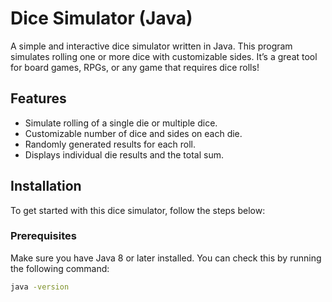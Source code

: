 # Dice Simulator (Java)

A simple and interactive dice simulator written in Java. This program simulates rolling one or more dice with customizable sides. It’s a great tool for board games, RPGs, or any game that requires dice rolls!

## Features

- Simulate rolling of a single die or multiple dice.
- Customizable number of dice and sides on each die.
- Randomly generated results for each roll.
- Displays individual die results and the total sum.

## Installation

To get started with this dice simulator, follow the steps below:

### Prerequisites

Make sure you have Java 8 or later installed. You can check this by running the following command:

```bash
java -version

